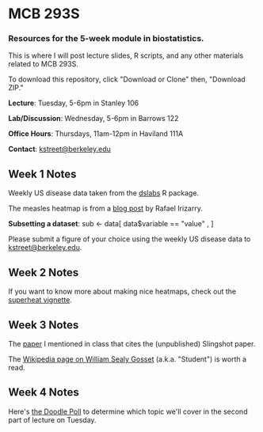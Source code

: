 # MCB 293S
### Resources for the 5-week module in biostatistics.

This is where I will post lecture slides, R scripts, and any other materials related to MCB 293S.

To download this repository, click "Download or Clone" then, "Download ZIP."

**Lecture**: Tuesday, 5-6pm in Stanley 106

**Lab/Discussion**: Wednesday, 5-6pm in Barrows 122

**Office Hours**: Thursdays, 11am-12pm in Haviland 111A

**Contact**: kstreet@berkeley.edu

## Week 1 Notes
Weekly US disease data taken from the [dslabs](https://cran.r-project.org/web/packages/dslabs/index.html) R package.

The measles heatmap is from a [blog post](https://simplystatistics.org/2018/01/22/the-dslabs-package-provides-datasets-for-teaching-data-science/) by Rafael Irizarry.

**Subsetting a dataset**:
sub <- data[ data$variable == "value" , ]

Please submit a figure of your choice using the weekly US disease data to kstreet@berkeley.edu.

## Week 2 Notes
If you want to know more about making nice heatmaps, check out the [superheat vignette](https://rlbarter.github.io/superheat/).

## Week 3 Notes
The [paper](http://www.cell.com/cell-reports/pdfExtended/S2211-1247(18)30075-5) I mentioned in class that cites the (unpublished) Slingshot paper.

The [Wikipedia page on William Sealy Gosset](https://en.wikipedia.org/wiki/William_Sealy_Gosset) (a.k.a. "Student") is worth a read.

## Week 4 Notes
Here's [the Doodle Poll](https://doodle.com/poll/n4xvhw9acgbvqb5k) to determine which topic we'll cover in the second part of lecture on Tuesday.
